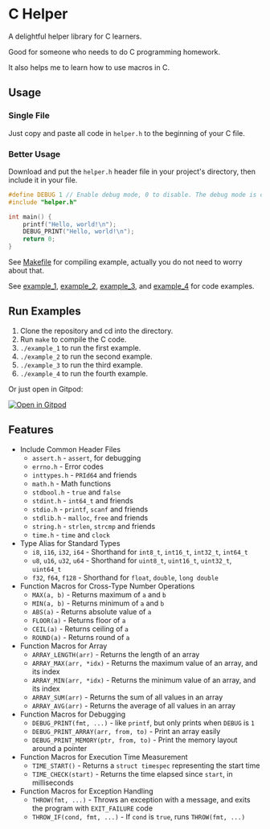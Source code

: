 # C Helper

A delightful helper library for C learners.

Good for someone who needs to do C programming homework.

It also helps me to learn how to use macros in C.

## Usage

### Single File

Just copy and paste all code in `helper.h` to the beginning of your C file.

### Better Usage

Download and put the `helper.h` header file in your project's directory, then include it in your file.

```c
#define DEBUG 1 // Enable debug mode, 0 to disable. The debug mode is off if you do not define it.
#include "helper.h"

int main() {
    printf("Hello, world!\n");
    DEBUG_PRINT("Hello, world!\n");
    return 0;
}
```

See [Makefile](./Makefile) for compiling example, actually you do not need to worry about that.

See [example_1](./example_1.c), [example_2](./example_2.c), [example_3](./example_3.c), and [example_4](./example_4.c) for code examples.

## Run Examples

1. Clone the repository and cd into the directory.
2. Run `make` to compile the C code.
3. `./example_1` to run the first example.
4. `./example_2` to run the second example.
5. `./example_3` to run the third example.
6. `./example_4` to run the fourth example.

Or just open in Gitpod:

[![Open in Gitpod](https://gitpod.io/button/open-in-gitpod.svg)](https://gitpod.io/#https://github.com/JacobLinCool/C-Helper)

## Features

- Include Common Header Files
  - `assert.h` - `assert`, for debugging
  - `errno.h` - Error codes
  - `inttypes.h` - `PRId64` and friends
  - `math.h` - Math functions
  - `stdbool.h` - `true` and `false`
  - `stdint.h` - `int64_t` and friends
  - `stdio.h` - `printf`, `scanf` and friends
  - `stdlib.h` - `malloc`, `free` and friends
  - `string.h` - `strlen`, `strcmp` and friends
  - `time.h` - `time` and `clock`
- Type Alias for Standard Types
  - `i8`, `i16`, `i32`, `i64` - Shorthand for `int8_t`, `int16_t`, `int32_t`, `int64_t`
  - `u8`, `u16`, `u32`, `u64` - Shorthand for `uint8_t`, `uint16_t`, `uint32_t`, `uint64_t`
  - `f32`, `f64`, `f128` - Shorthand for `float`, `double`, `long double`
- Function Macros for Cross-Type Number Operations
  - `MAX(a, b)` - Returns maximum of `a` and `b`
  - `MIN(a, b)` - Returns minimum of `a` and `b`
  - `ABS(a)` - Returns absolute value of `a`
  - `FLOOR(a)` - Returns floor of `a`
  - `CEIL(a)` - Returns ceiling of `a`
  - `ROUND(a)` - Returns round of `a`
- Function Macros for Array
  - `ARRAY_LENGTH(arr)` - Returns the length of an array
  - `ARRAY_MAX(arr, *idx)` - Returns the maximum value of an array, and its index
  - `ARRAY_MIN(arr, *idx)` - Returns the minimum value of an array, and its index
  - `ARRAY_SUM(arr)` - Returns the sum of all values in an array
  - `ARRAY_AVG(arr)` - Returns the average of all values in an array
- Function Macros for Debugging
  - `DEBUG_PRINT(fmt, ...)` - like `printf`, but only prints when `DEBUG` is `1`
  - `DEBUG_PRINT_ARRAY(arr, from, to)` - Print an array easily
  - `DEBUG_PRINT_MEMORY(ptr, from, to)` - Print the memory layout around a pointer
- Function Macros for Execution Time Measurement
  - `TIME_START()` - Returns a `struct timespec` representing the start time
  - `TIME_CHECK(start)` - Returns the time elapsed since `start`, in milliseconds
- Function Macros for Exception Handling
  - `THROW(fmt, ...)` - Throws an exception with a message, and exits the program with `EXIT_FAILURE` code
  - `THROW_IF(cond, fmt, ...)` - If `cond` is `true`, runs `THROW(fmt, ...)`
